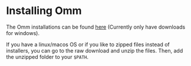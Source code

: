 # Installing Omm

The Omm installations can be found [here](http://omm.zone/downloads.html) (Currently only have downloads for windows).

If you have a linux/macos OS or if you like to zipped files instead of installers, you can go to the raw download and unzip the files. Then, add the unzipped folder to your `$PATH`. 